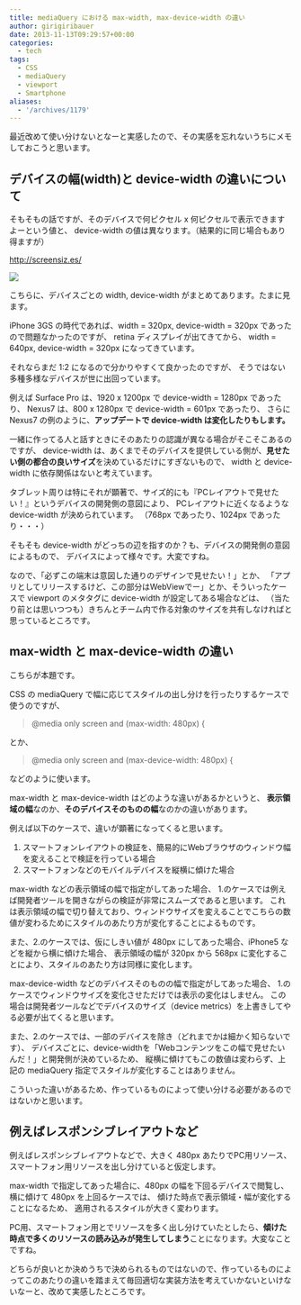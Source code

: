 ```yaml
---
title: mediaQuery における max-width, max-device-width の違い
author: girigiribauer
date: 2013-11-13T09:29:57+00:00
categories:
  - tech
tags:
  - CSS
  - mediaQuery
  - viewport
  - Smartphone
aliases:
  - '/archives/1179'
---
```

最近改めて使い分けないとなーと実感したので、その実感を忘れないうちにメモしておこうと思います。

## デバイスの幅(width)と device-width の違いについて

そもそもの話ですが、そのデバイスで何ピクセル x 何ピクセルで表示できますよーという値と、 device-width の値は異なります。（結果的に同じ場合もあり得ますが）

<http://screensiz.es/>

![][1]

こちらに、デバイスごとの width, device-width がまとめてあります。たまに見ます。

iPhone 3GS の時代であれば、width = 320px, device-width = 320px であったので問題なかったのですが、 retina ディスプレイが出てきてから、 width = 640px, device-width = 320px になってきています。

それならまだ 1:2 になるので分かりやすくて良かったのですが、 そうではない多種多様なデバイスが世に出回っています。

例えば Surface Pro は、1920 x 1200px で device-width = 1280px であったり、 Nexus7 は、800 x 1280px で device-width = 601px であったり、 さらに Nexus7 の例のように、**アップデートで device-width は変化したりもします。**

一緒に作ってる人と話すときにそのあたりの認識が異なる場合がそこそこあるのですが、 device-width は、あくまでそのデバイスを提供している側が、**見せたい側の都合の良いサイズ**を決めているだけにすぎないもので、 width と device-width に依存関係はないと考えています。

タブレット周りは特にそれが顕著で、サイズ的にも『PCレイアウトで見せたい！』というデバイスの開発側の意図により、 PCレイアウトに近くなるような device-width が決められています。 （768px であったり、1024px であったり・・・）

そもそも device-width がどっちの辺を指すのか？も、デバイスの開発側の意図によるもので、 デバイスによって様々です。大変ですね。

なので、「必ずこの端末は意図した通りのデザインで見せたい！」とか、 「アプリとしてリリースするけど、この部分はWebViewでー」とか、そういったケースで viewport のメタタグに device-width が設定してある場合などは、 （当たり前とは思いつつも）きちんとチーム内で作る対象のサイズを共有しなければと思っているところです。

## max-width と max-device-width の違い

こちらが本題です。

CSS の mediaQuery で幅に応じてスタイルの出し分けを行ったりするケースで使うのですが、

> @media only screen and (max-width: 480px) {

とか、

> @media only screen and (max-device-width: 480px) {

などのように使います。

max-width と max-device-width はどのような違いがあるかというと、 **表示領域の幅**なのか、**そのデバイスそのものの幅**なのかの違いがあります。

例えば以下のケースで、違いが顕著になってくると思います。

  1. スマートフォンレイアウトの検証を、簡易的にWebブラウザのウィンドウ幅を変えることで検証を行っている場合
  2. スマートフォンなどのモバイルデバイスを縦横に傾けた場合

max-width などの表示領域の幅で指定がしてあった場合、 1.のケースでは例えば開発者ツールを開きながらの検証が非常にスムーズであると思います。 これは表示領域の幅で切り替えており、ウィンドウサイズを変えることでこちらの数値が変わるためにスタイルのあたり方が変化することによるものです。

また、2.のケースでは、仮にしきい値が 480px にしてあった場合、iPhone5 などを縦から横に傾けた場合、 表示領域の幅が 320px から 568px に変化することにより、スタイルのあたり方は同様に変化します。

max-device-width などのデバイスそのものの幅で指定がしてあった場合、 1.のケースでウィンドウサイズを変化させただけでは表示の変化はしません。 この場合は開発者ツールなどでデバイスのサイズ（device metrics）を上書きしてやる必要が出てくると思います。

また、2.のケースでは、一部のデバイスを除き（どれまでかは細かく知らないです）、 デバイスごとに、device-widthを「Webコンテンツをこの幅で見せたいんだ！」と開発側が決めているため、 縦横に傾けてもこの数値は変わらず、上記の mediaQuery 指定でスタイルが変化することはありません。

こういった違いがあるため、作っているものによって使い分ける必要があるのではないかと思います。

## 例えばレスポンシブレイアウトなど

例えばレスポンシブレイアウトなどで、大きく 480px あたりでPC用リソース、スマートフォン用リソースを出し分けていると仮定します。

max-width で指定してあった場合に、480px の幅を下回るデバイスで閲覧し、横に傾けて 480px を上回るケースでは、 傾けた時点で表示領域・幅が変化することになるため、 適用されるスタイルが大きく変わります。

PC用、スマートフォン用とでリソースを多く出し分けていたとしたら、**傾けた時点で多くのリソースの読み込みが発生してしまう**ことになります。大変なことですね。

どちらが良いとか決めうちで決められるものではないので、作っているものによってこのあたりの違いを踏まえて毎回適切な実装方法を考えていかないといけないなーと、改めて実感したところです。

 [1]: /img/2014/01/device-width01.png

